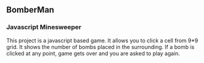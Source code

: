 ## BomberMan 

### Javascript Minesweeper

This project is a javascript based game. It allows you to click a cell from 9*9 grid. It shows the number of bombs placed in the surrounding. If a bomb is clicked at any point, game gets over and you are asked to play again.
